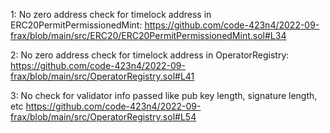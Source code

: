 1: No zero address check for timelock address in ERC20PermitPermissionedMint: 
https://github.com/code-423n4/2022-09-frax/blob/main/src/ERC20/ERC20PermitPermissionedMint.sol#L34

2: No zero address check for timelock address in OperatorRegistry:
https://github.com/code-423n4/2022-09-frax/blob/main/src/OperatorRegistry.sol#L41

3: No check for validator info passed like pub key length, signature length, etc
https://github.com/code-423n4/2022-09-frax/blob/main/src/OperatorRegistry.sol#L54